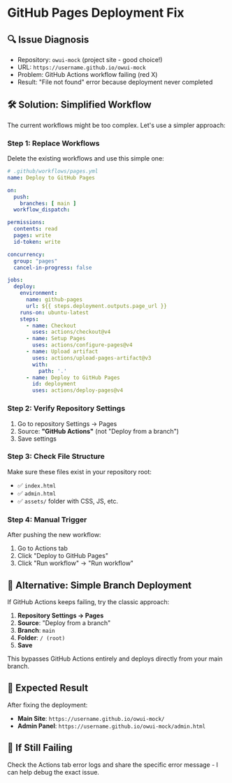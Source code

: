 # GitHub Pages Deployment Fix

## 🔍 **Issue Diagnosis**
- Repository: `owui-mock` (project site - good choice!)
- URL: `https://username.github.io/owui-mock`
- Problem: GitHub Actions workflow failing (red X)
- Result: "File not found" error because deployment never completed

## 🛠️ **Solution: Simplified Workflow**

The current workflows might be too complex. Let's use a simpler approach:

### **Step 1: Replace Workflows**
Delete the existing workflows and use this simple one:

```yaml
# .github/workflows/pages.yml
name: Deploy to GitHub Pages

on:
  push:
    branches: [ main ]
  workflow_dispatch:

permissions:
  contents: read
  pages: write
  id-token: write

concurrency:
  group: "pages"
  cancel-in-progress: false

jobs:
  deploy:
    environment:
      name: github-pages
      url: ${{ steps.deployment.outputs.page_url }}
    runs-on: ubuntu-latest
    steps:
      - name: Checkout
        uses: actions/checkout@v4
      - name: Setup Pages
        uses: actions/configure-pages@v4
      - name: Upload artifact
        uses: actions/upload-pages-artifact@v3
        with:
          path: '.'
      - name: Deploy to GitHub Pages
        id: deployment
        uses: actions/deploy-pages@v4
```

### **Step 2: Verify Repository Settings**
1. Go to repository Settings → Pages
2. Source: **"GitHub Actions"** (not "Deploy from a branch")
3. Save settings

### **Step 3: Check File Structure**
Make sure these files exist in your repository root:
- ✅ `index.html`
- ✅ `admin.html` 
- ✅ `assets/` folder with CSS, JS, etc.

### **Step 4: Manual Trigger**
After pushing the new workflow:
1. Go to Actions tab
2. Click "Deploy to GitHub Pages"
3. Click "Run workflow" → "Run workflow"

## 🔧 **Alternative: Simple Branch Deployment**

If GitHub Actions keeps failing, try the classic approach:

1. **Repository Settings → Pages**
2. **Source**: "Deploy from a branch"
3. **Branch**: `main`
4. **Folder**: `/ (root)`
5. **Save**

This bypasses GitHub Actions entirely and deploys directly from your main branch.

## 🚀 **Expected Result**
After fixing the deployment:
- **Main Site**: `https://username.github.io/owui-mock/`
- **Admin Panel**: `https://username.github.io/owui-mock/admin.html`

## 🐛 **If Still Failing**
Check the Actions tab error logs and share the specific error message - I can help debug the exact issue.